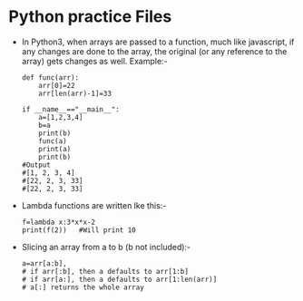 # Python practice Files

- In Python3, when arrays are passed to a function, much like javascript, if any changes are done to the array, the original (or any reference to the array) gets changes as well. Example:-
    
      def func(arr):
          arr[0]=22
          arr[len(arr)-1]=33

      if __name__=="__main__":
          a=[1,2,3,4]
          b=a
          print(b)
          func(a)
          print(a)
          print(b)
      #Output
      #[1, 2, 3, 4]
      #[22, 2, 3, 33]
      #[22, 2, 3, 33]
- Lambda functions are written lke this:-

      f=lambda x:3*x*x-2
      print(f(2))   #Will print 10
- Slicing an array from a to b (b not included):- 

      a=arr[a:b], 
      # if arr[:b], then a defaults to arr[1:b]
      # if arr[a:], then a defaults to arr[1:len(arr)]
      # a[:] returns the whole array